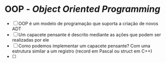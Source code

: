 # OOP - *Object Oriented Programming*

- [ ] OOP é um modelo de programação que suporta a criação de novos ADT
- [ ] Um capacete pensante é descrito mediante as ações que podem ser realizadas por ele
- [ ] Como podemos implementar um capacete pensante?
        Com uma estrutura similar a um registro (record em Pascal ou struct em C++)
- [ ]
